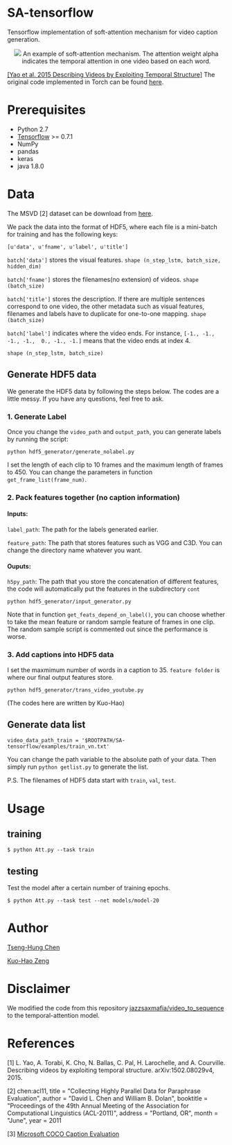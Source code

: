 # SA-tensorflow
Tensorflow implementation of soft-attention mechanism for video caption generation.
<center>
<img src="./README_files/head.png">
An example of soft-attention mechanism. The attention weight alpha indicates the temporal attention in one video based on each word.
</center>

[[Yao et al. 2015 Describing Videos by Exploiting Temporal Structure]](http://arxiv.org/abs/1502.08029)
The original code implemented in Torch can be found [here](https://github.com/yaoli/arctic-capgen-vid).
# Prerequisites
* Python 2.7
* [Tensorflow](https://www.tensorflow.org/) >= 0.7.1
* NumPy
* pandas
* keras
* java 1.8.0

# Data

The MSVD [2] dataset can be download from [here](http://www.cs.utexas.edu/users/ml/clamp/videoDescription/).

We pack the data into the format of HDF5, where each file is a mini-batch for training and has the following keys:
```
[u'data', u'fname', u'label', u'title']
```

```batch['data']``` stores the visual features. ```shape (n_step_lstm, batch_size, hidden_dim) ```

```batch['fname']``` stores the filenames(no extension) of videos. ```shape (batch_size)```

```batch['title']``` stores the description. If there are multiple sentences correspond to one video, the other metadata such as visual features, filenames and labels have to duplicate for one-to-one mapping. ```shape (batch_size)```

```batch['label']``` indicates where the video ends. For instance, ```[-1., -1., -1., -1.,  0., -1., -1.]``` means that the video ends at index 4.

```shape (n_step_lstm, batch_size)```

## Generate HDF5 data

We generate the HDF5 data by following the steps below. The codes are a little messy. If you have any questions, feel free to ask.

### 1. Generate Label

Once you change the ```video_path``` and ```output_path```, you can generate labels by running the script:

```
python hdf5_generator/generate_nolabel.py
```

I set the length of each clip to 10 frames and the maximum length of frames to 450. You can change the parameters in function `get_frame_list(frame_num)`.

### 2. Pack features together (no caption information)

#### Inputs:

```label_path```: The path for the labels generated earlier.

```feature_path```: The path that stores features such as VGG and C3D.
You can change the directory name whatever you want.


#### Ouputs:

```h5py_path```: The path that you store the concatenation of different features, the code will automatically put the features in the subdirectory `cont`

```
python hdf5_generator/input_generator.py
```

Note that in function `get_feats_depend_on_label()`, you can choose whether to take the mean feature or random sample feature of frames in one clip. The random sample script is commented out since the performance is worse.

### 3. Add captions into HDF5 data

I set the maxmimum number of words in a caption to 35. `feature folder` is where our final output features store.

```
python hdf5_generator/trans_video_youtube.py
```
(The codes here are written by Kuo-Hao)

## Generate data list

```
video_data_path_train = '$ROOTPATH/SA-tensorflow/examples/train_vn.txt'
```

You can change the path variable to the absolute path of your data. Then simply run ```python getlist.py``` to generate the list.

P.S. The filenames of HDF5 data start with ```train```, ```val```, ```test```.

# Usage

## training
```
$ python Att.py --task train
```
## testing
Test the model after a certain number of training epochs.

```
$ python Att.py --task test --net models/model-20
```
# Author
[Tseng-Hung Chen](https://tsenghungchen.github.io/)

[Kuo-Hao Zeng](https://kuohaozeng.github.io/)

# Disclaimer

We modified the code from this repository [jazzsaxmafia/video\_to\_sequence](https://github.com/jazzsaxmafia/video_to_sequence) to the temporal-attention model.

# References

[1] L. Yao, A. Torabi, K. Cho, N. Ballas, C. Pal, H. Larochelle, and A. Courville.
Describing videos by exploiting temporal structure. arXiv:1502.08029v4, 2015.

[2] chen:acl11,
  title = "Collecting Highly Parallel Data for Paraphrase Evaluation",
  author = "David L. Chen and William B. Dolan",
  booktitle = "Proceedings of the 49th Annual Meeting of the Association for Computational Linguistics (ACL-2011)",
  address = "Portland, OR",
  month = "June",
  year = 2011

[3] [Microsoft COCO Caption Evaluation](https://github.com/tylin/coco-caption)
